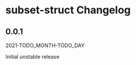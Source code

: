 # subset-struct Changelog

<!-- markdownlint-disable no-trailing-punctuation -->

## 0.0.1

2021-TODO_MONTH-TODO_DAY

Initial unstable release
